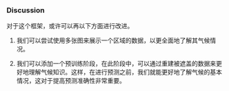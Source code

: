 ### Discussion

对于这个框架，或许可以再以下方面进行改进。

1. 我们可以尝试使用多张图来展示一个区域的数据，以更全面地了解其气候情况。

2. 我们可以添加一个预训练阶段，在此阶段中，可以通过重建被遮盖的数据来更好地理解气候知识。这样，在进行预测之前，我们就能更好地了解气候的基本情况，这对于提高预测准确性非常重要。